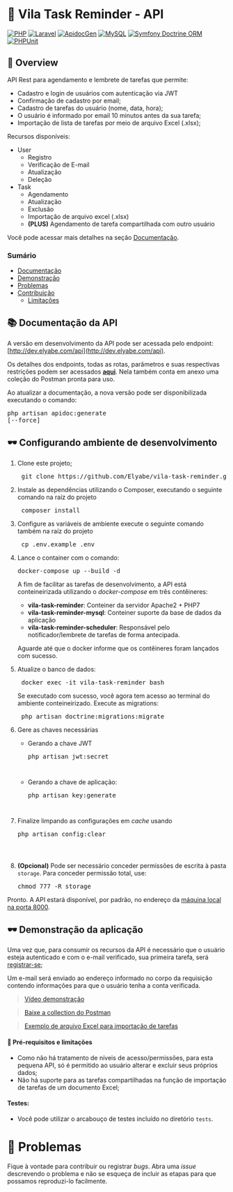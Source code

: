 <!-- # Logo ou Banner -->
<!-- <p align="center">
   <img src="https://trello-attachments.s3.amazonaws.com/5c3b9c9903d1b107b15a5271/182x42/078f443628a4ad74cafa0b01f44b4a7f/ppclogov1-2.png" alt="PPC Choice" width="280"/>
</p> -->

# :rocket: Vila Task Reminder - API
[![PHP](https://img.shields.io/static/v1?label=PHP&message=7.4&colorA=purple&color=black&logo=PHP&logoColor=white)](https://www.php.net/) [![Laravel](https://img.shields.io/static/v1?label=Laravel&message=v6&colorA=darkred&color=black&logo=Laravel&logoColor=white)](https://laravel.com/) [![ApidocGen](https://img.shields.io/static/v1?label=apiDocGenerator&message=4.8&colorA=pink&color=black&logo=javascript&logoColor=white)](https://github.com/mpociot/laravel-apidoc-generator) [![MySQL](https://img.shields.io/static/v1?label=MySQL&message=5.7&colorA=darkblue&color=black&logo=mysql&logoColor=white)](https://mysql.com/) [![Symfony Doctrine ORM](https://img.shields.io/static/v1?label=Symfony%20Doctrine&message=6.0&colorA=blue&color=black&logo=symfony)](https://www.doctrine-project.org/) [![PHPUnit](https://img.shields.io/static/v1?label=PHPUnit&message=7.0&colorA=blue&color=black&logo=PHP&logoColor=white)](https://phpunit.de/) 

## :book: Overview 
API Rest para agendamento e lembrete de tarefas que permite:
- Cadastro e login de usuários com autenticação via JWT
- Confirmação de cadastro por email;
- Cadastro de tarefas do usuário (nome, data, hora);
- O usuário é informado por email 10 minutos antes da sua tarefa;
- Importação de lista de tarefas por meio de arquivo Excel (.xlsx);

Recursos disponíveis:
- User
    * Registro
    * Verificação de E-mail
    * Atualização
    * Deleção
- Task
    * Agendamento
    * Atualização
    * Exclusão
    * Importação de arquivo excel (.xlsx)
    * **(PLUS)** Agendamento de tarefa compartilhada com outro usuário

Você pode acessar mais detalhes na seção [Documentação](#books-Documentação-da-API).

### Sumário

* [Documentação](#books-Documentação-da-API)
* [Demonstração](#dark_sunglasses-Demonstração-da-aplicação)
* [Problemas](#ghost-Problemas)
* [Contribuição](#balloon-Contribuição)
  * [Limitações](#1-pushpin-Pré-requisitos-e-limitações)
  <!-- * [Fork este repositório e realize alterações](#2-fork_and_knife-Fork-este-repositório-e-realize-alterações) -->
  <!-- * [Planeje e execute testes](#3-clipboard-Planeje-e-execute-testes) -->
  <!-- * [Solicite a incorporação](#4-heavy_check_mark-Solicite-a-incorporação) -->
<!-- * [Autores](#pencil2-Autores) -->


## :books: Documentação da API 
A versão em desenvolvimento da API pode ser acessada pelo endpoint: [http://dev.elyabe.com/api](http://dev.elyabe.com/api).

Os detalhes dos endpoints, todas as rotas, parâmetros e suas respectivas restrições podem ser acessados <b>[aqui](http://dev.elyabe.com/api/doc)</b>. Nela também conta em anexo uma coleção do Postman pronta para uso.

Ao atualizar a documentação, a nova versão pode ser disponibilizada executando o comando:
    <pre>php artisan apidoc:generate [--force]</pre>

## :dark_sunglasses: Configurando ambiente de desenvolvimento


1. Clone este projeto;
    <pre> git clone https://github.com/Elyabe/vila-task-reminder.git </pre>
2. Instale as dependências utilizando o Composer, executando o seguinte comando na raíz do projeto
    <pre> composer install </pre>

3. Configure as variáveis de ambiente execute o seguinte comando também na raíz do projeto
    <pre> cp .env.example .env </pre> 

4. Lance o container com o comando:
    <pre>docker-compose up --build -d</pre>

    A fim de facilitar as tarefas de desenvolvimento, a API está conteineirizada utilizando o <i> docker-compose</i> em três contêineres:

    - **vila-task-reminder**: Conteiner da servidor Apache2 + PHP7
    - **vila-task-reminder-mysql**: Conteiner suporte da base de dados da aplicação
    - **vila-task-reminder-scheduler**: Responsável pelo notificador/lembrete de tarefas de forma antecipada.

    Aguarde até que o docker informe que os contêineres foram lançados com sucesso.

5. Atualize o banco de dados:
    <pre> docker exec -it vila-task-reminder bash</pre>
    Se executado com sucesso, você agora tem acesso ao terminal do ambiente conteineirizado.
    Execute as migrations:
    <pre> php artisan doctrine:migrations:migrate</pre>

6. Gere as chaves necessárias   
    - Gerando a chave JWT
        <pre>php artisan jwt:secret<pre>
    - Gerando a chave de aplicação:
        <pre>php artisan key:generate<pre>
7. Finalize limpando as configurações em *cache* usando    
        <pre>php artisan config:clear<pre>
8. **(Opcional)** Pode ser necessário conceder permissões de escrita à pasta <code>storage</code>.
    Para conceder permissão total, use:
        <pre>chmod 777 -R storage</pre>

Pronto. A API estará disponível, por padrão, no endereço da [ máquina local na porta 8000](http://localhost:8000).


## :dark_sunglasses: Demonstração da aplicação

Uma vez que, para consumir os recursos da API é necessário que o usuário esteja autenticado e com o e-mail verificado, sua primeira tarefa, será [registrar-se](http://dev.elyabe.com/api/doc#create-an-user);

Um e-mail será enviado ao endereço informado no corpo da requisição contendo informações para que o usuário tenha a conta verificada.

> [Vídeo demonstração](https://youtu.be/TiIDHRZhpXw)

> [Baixe a collection do Postman](https://raw.githubusercontent.com/Elyabe/vila-task-reminder/master/storage/app/apidoc/collection.json?token=AGUIQY3IUGPIQ3BLUD2GWGK7NDC6I)

> [Exemplo de arquivo Excel para importação de tarefas](https://github.com/Elyabe/vila-task-reminder/blob/master/tasks-example.xlsx?raw=true)


#### :pushpin: Pré-requisitos e limitações

- Como não há tratamento de níveis de acesso/permissões, para esta pequena API, só é permitido ao usuário 
alterar e excluir seus próprios dados;
- Não há suporte para as tarefas compartilhadas na função de importação de tarefas de um documento Excel;

#### Testes:
 - Você pode utilizar o arcabouço de testes incluído no diretório <code>tests</code>.

<!-- # :closed_book: Licença -->
# :ghost: Problemas

Fique à vontade para contribuir ou registrar *bugs*. Abra uma *issue* descrevendo o problema e não se esqueça de incluir as etapas para que possamos reproduzi-lo facilmente.

